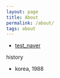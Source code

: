 ```yaml
---
layout: page
title: About
permalink: /about/
tags: about
---
```



* [test_naver](http://naver.com)

history

- korea, 1988
